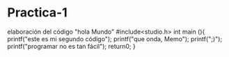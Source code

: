 # Practica-1
elaboración del código "hola Mundo"
 #include<studio.h>
 int main (){
  printf("este es mi segundo código");
    printf("que onda, Memo");
    printf(";)");
    printf("programar no es tan fácil");
      return0;
      }
